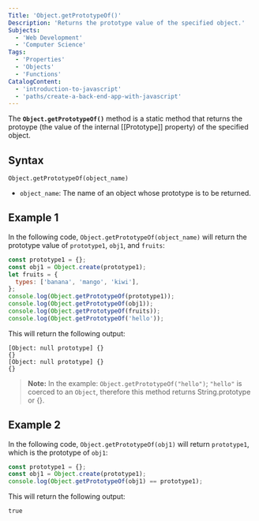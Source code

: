 ```yaml
---
Title: 'Object.getPrototypeOf()'
Description: 'Returns the prototype value of the specified object.'
Subjects:
  - 'Web Development'
  - 'Computer Science'
Tags:
  - 'Properties'
  - 'Objects'
  - 'Functions'
CatalogContent:
  - 'introduction-to-javascript'
  - 'paths/create-a-back-end-app-with-javascript'
---
```


The **`Object.getPrototypeOf()`** method is a static method that returns the protoype (the value of the internal [[Prototype]] property) of the specified object.

## Syntax

```pseudo
Object.getPrototypeOf(object_name)
```

- `object_name`: The name of an object whose prototype is to be returned.

## Example 1

In the following code, `Object.getPrototypeOf(object_name)` will return the prototype value of `prototype1`, `obj1`, and `fruits`:

```js
const prototype1 = {};
const obj1 = Object.create(prototype1);
let fruits = {
  types: ['banana', 'mango', 'kiwi'],
};
console.log(Object.getPrototypeOf(prototype1));
console.log(Object.getPrototypeOf(obj1));
console.log(Object.getPrototypeOf(fruits));
console.log(Object.getPrototypeOf('hello'));
```

This will return the following output:

```shell
[Object: null prototype] {}
{}
[Object: null prototype] {}
{}
```

> **Note:** In the example: `Object.getPrototypeOf("hello")`; `"hello"` is coerced to an `Object`, therefore this method returns String.prototype or {}.

## Example 2

In the following code, `Object.getPrototypeOf(obj1)` will return `prototype1`, which is the prototype of `obj1`:

```js
const prototype1 = {};
const obj1 = Object.create(prototype1);
console.log(Object.getPrototypeOf(obj1) == prototype1);
```

This will return the following output:

```shell
true
```
